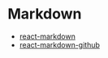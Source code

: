# Markdown

- [react-markdown](https://github.com/rexxars/react-markdown)
- [react-markdown-github](https://github.com/godaddy/react-markdown-github)
